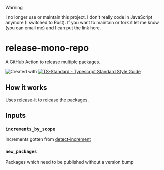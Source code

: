 > [!WARNING]  
> I no longer use or maintain this project. I don't really code in JavaScript anymore (I switched to Rust). If you want to maintain or fork it let me know (you can email me) and I can put the link here.

# release-mono-repo
A GitHub Action to release multiple packages.

![Created with ](https://img.shields.io/badge/Created%20with-@programmerraj/create-3cb371?style=flat)
[![TS-Standard - Typescript Standard Style Guide](https://badgen.net/badge/code%20style/ts-standard/blue?icon=typescript)](https://github.com/standard/ts-standard)

## How it works
Uses [release-it](https://github.com/release-it/release-it) to release the packages.

## Inputs

### `increments_by_scope`
Increments gotten from [detect-increment](https://github.com/ChocolateLoverRaj/detect-increment)

### `new_packages`
Packages which need to be published without a version bump
